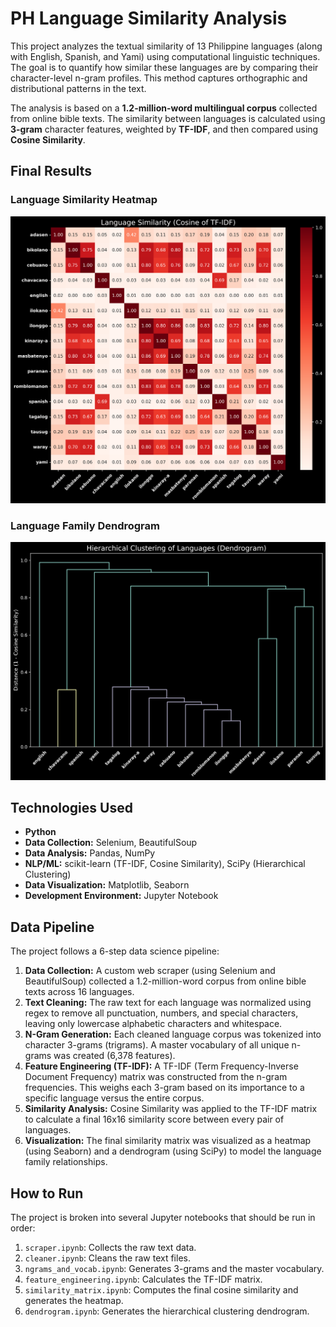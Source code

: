 # PH Language Similarity Analysis

This project analyzes the textual similarity of 13 Philippine languages (along with English, Spanish, and Yami) using computational linguistic techniques. The goal is to quantify how similar these languages are by comparing their character-level n-gram profiles. This method captures orthographic and distributional patterns in the text.

The analysis is based on a **1.2-million-word multilingual corpus** collected from online bible texts. The similarity between languages is calculated using **3-gram** character features, weighted by **TF-IDF**, and then compared using **Cosine Similarity**.

## Final Results

### Language Similarity Heatmap

![Language Similarity Heatmap](results/similarity_matrix.png)

### Language Family Dendrogram

![Language Dendrogram](results/dendrogram.png)

## Technologies Used
* **Python**
* **Data Collection:** Selenium, BeautifulSoup
* **Data Analysis:** Pandas, NumPy
* **NLP/ML:** scikit-learn (TF-IDF, Cosine Similarity), SciPy (Hierarchical Clustering)
* **Data Visualization:** Matplotlib, Seaborn
* **Development Environment:** Jupyter Notebook

## Data Pipeline
The project follows a 6-step data science pipeline:

1.  **Data Collection:** A custom web scraper (using Selenium and BeautifulSoup) collected a 1.2-million-word corpus from online bible texts across 16 languages.
2.  **Text Cleaning:** The raw text for each language was normalized using regex to remove all punctuation, numbers, and special characters, leaving only lowercase alphabetic characters and whitespace.
3.  **N-Gram Generation:** Each cleaned language corpus was tokenized into character 3-grams (trigrams). A master vocabulary of all unique n-grams was created (6,378 features).
4.  **Feature Engineering (TF-IDF):** A TF-IDF (Term Frequency-Inverse Document Frequency) matrix was constructed from the n-gram frequencies. This weighs each 3-gram based on its importance to a specific language versus the entire corpus.
5.  **Similarity Analysis:** Cosine Similarity was applied to the TF-IDF matrix to calculate a final 16x16 similarity score between every pair of languages.
6.  **Visualization:** The final similarity matrix was visualized as a heatmap (using Seaborn) and a dendrogram (using SciPy) to model the language family relationships.

## How to Run
The project is broken into several Jupyter notebooks that should be run in order:

1.  `scraper.ipynb`: Collects the raw text data.
2.  `cleaner.ipynb`: Cleans the raw text files.
3.  `ngrams_and_vocab.ipynb`: Generates 3-grams and the master vocabulary.
4.  `feature_engineering.ipynb`: Calculates the TF-IDF matrix.
5.  `similarity_matrix.ipynb`: Computes the final cosine similarity and generates the heatmap.
6.  `dendrogram.ipynb`: Generates the hierarchical clustering dendrogram.
